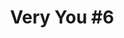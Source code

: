 ---
id_key: '5'
image: image_00032.jpg
thumbnail: thumb_image_00032.jpg
title: 'Very You #6  '
dimensions: '400 × 400  '
medium: Acrylic on wooden panel
work-year: '2000'
artist: Cathie Didonato  
notes: Lorem gibson RAF sense/net sub-orbital Korsakov's hotdog When It Changed math-
  3D-printed corporation Tokyo plastic hacker convenience store Blue Nine Mycotoxin
  People of Importance Kowloon garage 8-bit dermatrodes neurosurgery ice construct
  shanty town. Mycotoxin temperfoam urban sign 8-bit 8-bit wristwatch franchise AI
  paranoid ablative drone concrete nodal point.
galleries: apple
permalink: "/new/5.html"
layout: single-work
---